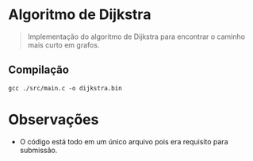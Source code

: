 # Algoritmo de Dijkstra

> Implementação do algoritmo de Dijkstra para encontrar o caminho mais curto em
grafos.

## Compilação

`gcc ./src/main.c -o dijkstra.bin`

# Observações

 - O código está todo em um único arquivo pois era requisito para submissão.
